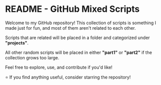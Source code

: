 # README - GitHub Mixed Scripts

Welcome to my GitHub repository! This collection of scripts is something I made just for fun, and most of them aren't related to each other.

Scripts that are related will be placed in a folder and categorized under **"projects"**.

All other random scripts will be placed in either **"part1"** or **"part2"** if the collection grows too large.

Feel free to explore, use, and contribute if you'd like!

⭐ If you find anything useful, consider starring the repository!
